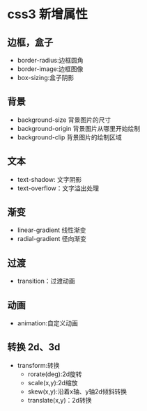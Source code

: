 # css3 新增属性
## 边框，盒子
- border-radius:边框圆角
- border-image:边框图像
- box-sizing:盒子阴影
## 背景
- background-size 背景图片的尺寸
- background-origin 背景图片从哪里开始绘制
- background-clip 背景图片的绘制区域
## 文本
- text-shadow: 文字阴影
- text-overflow：文字溢出处理
## 渐变
- linear-gradient 线性渐变
- radial-gradient 径向渐变
## 过渡 
- transition：过渡动画
## 动画
- animation:自定义动画
## 转换 2d、3d
- transform:转换
  - rorate(deg):2d旋转
  - scale(x,y):2d缩放
  - skew(x,y):沿着x轴、y轴2d倾斜转换
  - translate(x,y)：2d转换